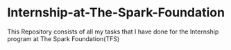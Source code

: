 # Internship-at-The-Spark-Foundation
This Repository consists of all my tasks that I have done for the Internship program at The Spark Foundation(TFS)
